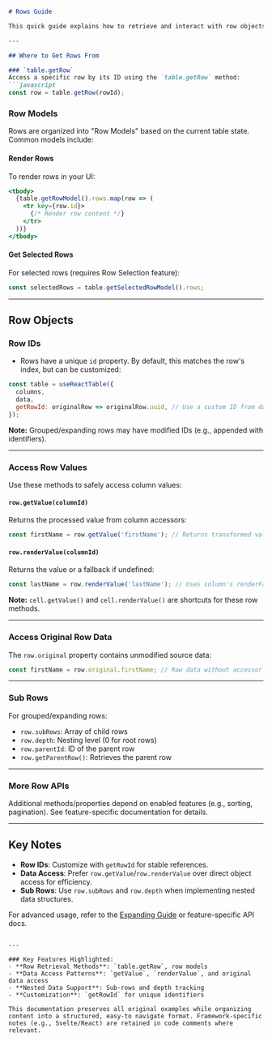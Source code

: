 

```markdown
# Rows Guide

This quick guide explains how to retrieve and interact with row objects in TanStack Table.

---

## Where to Get Rows From

### `table.getRow`
Access a specific row by its ID using the `table.getRow` method:
```javascript
const row = table.getRow(rowId);
```

### Row Models
Rows are organized into "Row Models" based on the current table state. Common models include:

#### Render Rows
To render rows in your UI:
```jsx
<tbody>
  {table.getRowModel().rows.map(row => (
    <tr key={row.id}>
      {/* Render row content */}
    </tr>
  ))}
</tbody>
```

#### Get Selected Rows
For selected rows (requires Row Selection feature):
```javascript
const selectedRows = table.getSelectedRowModel().rows;
```

---

## Row Objects

### Row IDs
- Rows have a unique `id` property. By default, this matches the row's index, but can be customized:
```javascript
const table = useReactTable({
  columns,
  data,
  getRowId: originalRow => originalRow.uuid, // Use a custom ID from data
});
```
**Note:** Grouped/expanding rows may have modified IDs (e.g., appended with identifiers).

---

### Access Row Values
Use these methods to safely access column values:

#### `row.getValue(columnId)`
Returns the processed value from column accessors:
```javascript
const firstName = row.getValue('firstName'); // Returns transformed value
```

#### `row.renderValue(columnId)`
Returns the value or a fallback if undefined:
```javascript
const lastName = row.renderValue('lastName'); // Uses column's renderFallbackValue if undefined
```

**Note:** `cell.getValue()` and `cell.renderValue()` are shortcuts for these row methods.

---

### Access Original Row Data
The `row.original` property contains unmodified source data:
```javascript
const firstName = row.original.firstName; // Raw data without accessor transformations
```

---

### Sub Rows
For grouped/expanding rows:
- `row.subRows`: Array of child rows
- `row.depth`: Nesting level (0 for root rows)
- `row.parentId`: ID of the parent row
- `row.getParentRow()`: Retrieves the parent row

---

### More Row APIs
Additional methods/properties depend on enabled features (e.g., sorting, pagination). See feature-specific documentation for details.

---

## Key Notes
- **Row IDs**: Customize with `getRowId` for stable references.
- **Data Access**: Prefer `row.getValue`/`row.renderValue` over direct object access for efficiency.
- **Sub Rows**: Use `row.subRows` and `row.depth` when implementing nested data structures.

For advanced usage, refer to the [Expanding Guide](#expanding-guide) or feature-specific API docs.
``` 

---

### Key Features Highlighted:
- **Row Retrieval Methods**: `table.getRow`, row models
- **Data Access Patterns**: `getValue`, `renderValue`, and original data access
- **Nested Data Support**: Sub-rows and depth tracking
- **Customization**: `getRowId` for unique identifiers

This documentation preserves all original examples while organizing content into a structured, easy-to navigate format. Framework-specific notes (e.g., Svelte/React) are retained in code comments where relevant.